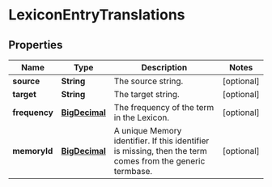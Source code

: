 

# LexiconEntryTranslations

## Properties

Name | Type | Description | Notes
------------ | ------------- | ------------- | -------------
**source** | **String** | The source string. |  [optional]
**target** | **String** | The target string. |  [optional]
**frequency** | [**BigDecimal**](BigDecimal.md) | The frequency of the term in the Lexicon. |  [optional]
**memoryId** | [**BigDecimal**](BigDecimal.md) | A unique Memory identifier. If this identifier is missing, then the term comes from the generic termbase.  |  [optional]



